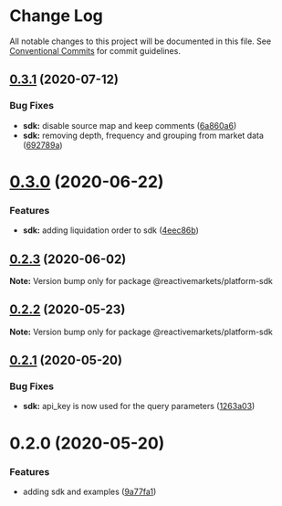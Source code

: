 # Change Log

All notable changes to this project will be documented in this file.
See [Conventional Commits](https://conventionalcommits.org) for commit guidelines.

## [0.3.1](https://github.com/reactivemarkets/platform-js/compare/v0.3.0...v0.3.1) (2020-07-12)


### Bug Fixes

* **sdk:** disable source map and keep comments ([6a860a6](https://github.com/reactivemarkets/platform-js/commit/6a860a6b7d101df8f8b3c5193bdce9fddb74d8a3))
* **sdk:** removing depth, frequency and grouping from market data ([692789a](https://github.com/reactivemarkets/platform-js/commit/692789aa58a76f618c8733146cc202132b728b71))





# [0.3.0](https://github.com/reactivemarkets/platform-js/compare/v0.2.4...v0.3.0) (2020-06-22)


### Features

* **sdk:** adding liquidation order to sdk ([4eec86b](https://github.com/reactivemarkets/platform-js/commit/4eec86bc008ad0fb547ed9bc0b2dd8f2427c86ca))





## [0.2.3](https://github.com/reactivemarkets/platform-js/compare/v0.2.2...v0.2.3) (2020-06-02)

**Note:** Version bump only for package @reactivemarkets/platform-sdk





## [0.2.2](https://github.com/reactivemarkets/platform-js/compare/v0.2.1...v0.2.2) (2020-05-23)

**Note:** Version bump only for package @reactivemarkets/platform-sdk





## [0.2.1](https://github.com/reactivemarkets/platform-js/compare/v0.2.0...v0.2.1) (2020-05-20)


### Bug Fixes

* **sdk:** api_key is now used for the query parameters ([1263a03](https://github.com/reactivemarkets/platform-js/commit/1263a03667a03133dc104582c1f24fcbe37b3709))





# 0.2.0 (2020-05-20)


### Features

* adding sdk and examples ([9a77fa1](https://github.com/reactivemarkets/platform-js/commit/9a77fa105a6dcb6cf657c3a341d352fd4fd37355))
